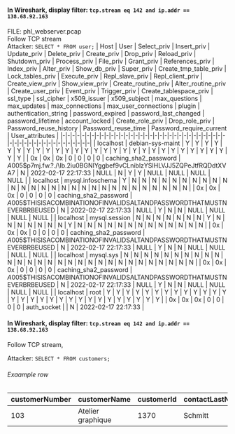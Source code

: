 #### In Wireshark, display filter: `tcp.stream eq 142 and ip.addr == 138.68.92.163`
FILE: phl_webserver.pcap \
Follow TCP stream \
Attacker: `SELECT * FROM user;`
| Host      | User             | Select_priv | Insert_priv | Update_priv | Delete_priv | Create_priv | Drop_priv | Reload_priv | Shutdown_priv | Process_priv | File_priv | Grant_priv | References_priv | Index_priv | Alter_priv | Show_db_priv | Super_priv | Create_tmp_table_priv | Lock_tables_priv | Execute_priv | Repl_slave_priv | Repl_client_priv | Create_view_priv | Show_view_priv | Create_routine_priv | Alter_routine_priv | Create_user_priv | Event_priv | Trigger_priv | Create_tablespace_priv | ssl_type | ssl_cipher             | x509_issuer              | x509_subject               | max_questions | max_updates | max_connections | max_user_connections | plugin                | authentication_string                                                  | password_expired | password_last_changed | password_lifetime | account_locked | Create_role_priv | Drop_role_priv | Password_reuse_history | Password_reuse_time | Password_require_current | User_attributes |
|-|-|-|-|-|-|-|-|-|-|-|-|-|-|-|-|-|-|-|-|-|-|-|-|-|-|-|-|-|-|-|-|-|-|-|-|-|-|-|-|-|-|-|-|-|-|-|-|-|-|-|
| localhost | debian-sys-maint | Y           | Y           | Y           | Y           | Y           | Y         | Y           | Y             | Y            | Y         | Y          | Y               | Y          | Y          | Y            | Y          | Y                     | Y                | Y            | Y               | Y                | Y                | Y              | Y                   | Y                  | Y                | Y          | Y            | Y                      |          | 0x                     | 0x                       | 0x                         |             0 |           0 |               0 |                    0 | caching_sha2_password | $A$005$p7mj.fw.?./\lb.2iu0BGNIYggbef9vCLniblzYSIHLVJJ5ZQPeJtfRQDdtXVA7 | N                | 2022-02-17 22:17:33   |              NULL | N              | Y                | Y              |                   NULL |                NULL | NULL                     | NULL            |
| localhost | mysql.infoschema | Y           | N           | N           | N           | N           | N         | N           | N             | N            | N         | N          | N               | N          | N          | N            | N          | N                     | N                | N            | N               | N                | N                | N              | N                   | N                  | N                | N          | N            | N                      |          | 0x                     | 0x                       | 0x                         |             0 |           0 |               0 |                    0 | caching_sha2_password | $A$005$THISISACOMBINATIONOFINVALIDSALTANDPASSWORDTHATMUSTNEVERBRBEUSED | N                | 2022-02-17 22:17:33   |              NULL | Y              | N                | N              |                   NULL |                NULL | NULL                     | NULL            |
| localhost | mysql.session    | N           | N           | N           | N           | N           | N         | N           | Y             | N            | N         | N          | N               | N          | N          | N            | Y          | N                     | N                | N            | N               | N                | N                | N              | N                   | N                  | N                | N          | N            | N                      |          | 0x                     | 0x                       | 0x                         |             0 |           0 |               0 |                    0 | caching_sha2_password | $A$005$THISISACOMBINATIONOFINVALIDSALTANDPASSWORDTHATMUSTNEVERBRBEUSED | N                | 2022-02-17 22:17:33   |              NULL | Y              | N                | N              |                   NULL |                NULL | NULL                     | NULL            |
| localhost | mysql.sys        | N           | N           | N           | N           | N           | N         | N           | N             | N            | N         | N          | N               | N          | N          | N            | N          | N                     | N                | N            | N               | N                | N                | N              | N                   | N                  | N                | N          | N            | N                      |          | 0x                     | 0x                       | 0x                         |             0 |           0 |               0 |                    0 | caching_sha2_password | $A$005$THISISACOMBINATIONOFINVALIDSALTANDPASSWORDTHATMUSTNEVERBRBEUSED | N                | 2022-02-17 22:17:33   |              NULL | Y              | N                | N              |                   NULL |                NULL | NULL                     | NULL            |
| localhost | root             | Y           | Y           | Y           | Y           | Y           | Y         | Y           | Y             | Y            | Y         | Y          | Y               | Y          | Y          | Y            | Y          | Y                     | Y                | Y            | Y               | Y                | Y                | Y              | Y                   | Y                  | Y                | Y          | Y            | Y                      |          | 0x                     | 0x                       | 0x                         |             0 |           0 |               0 |                    0 | auth_socket           |                                                                        | N                | 2022-02-17 22:17:33   |

#### In Wireshark, display filter: `tcp.stream eq 142 and ip.addr == 138.68.92.163`
Follow TCP stream,

Attacker: `SELECT * FROM customers;`
###### Exaample row
| customerNumber | customerName                       | customerId | contactLastName | contactFirstName | phone              | addressLine1                     | addressLine2             | city              | state         | postalCode | country      | amount_spent |
|-|-|-|-|-|-|-|-|-|-|-|-|-|
|            103 | Atelier graphique                  | 1370       | Schmitt         | Carine           | 40.32.2555         | 54, rue Royale                   | NULL                     | Nantes            | NULL          | 44000      | France       | 21000.00     |


